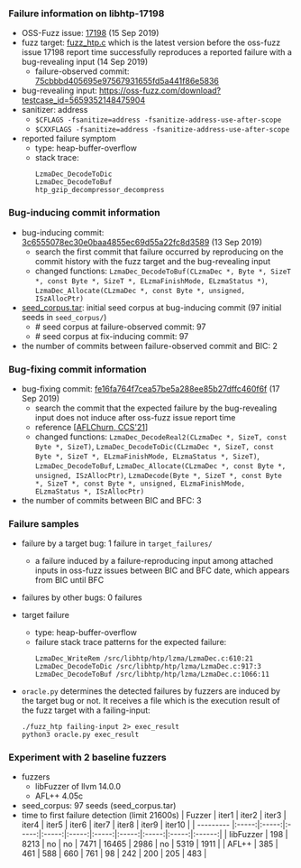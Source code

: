 ### Failure information on libhtp-17198
- OSS-Fuzz issue: [17198](https://bugs.chromium.org/p/oss-fuzz/issues/detail?id=17198) (15 Sep 2019) 
- fuzz target: [fuzz_htp.c](https://github.com/OISF/libhtp/blob/75cbbbd405695e97567931655fd5a441f86e5836/test/fuzz/fuzz_htp.c) which is the latest version before the oss-fuzz issue 17198 report time successfully reproduces a reported failure with a bug-revealing input (14 Sep 2019)
    - failure-observed commit: [75cbbbd405695e97567931655fd5a441f86e5836](https://github.com/OISF/libhtp/commit/75cbbbd405695e97567931655fd5a441f86e5836) 
- bug-revealing input: https://oss-fuzz.com/download?testcase_id=5659352148475904
- sanitizer: address
    - `$CFLAGS -fsanitize=address -fsanitize-address-use-after-scope`
    - `$CXXFLAGS -fsanitize=address -fsanitize-address-use-after-scope`
- reported failure symptom 
    - type: heap-buffer-overflow  
    - stack trace:  
		```
		LzmaDec_DecodeToDic   
		LzmaDec_DecodeToBuf  
		htp_gzip_decompressor_decompress
		```

### Bug-inducing commit information
- bug-inducing commit: [3c6555078ec30e0baa4855ec69d55a22fc8d3589](https://github.com/OISF/libhtp/commit/3c6555078ec30e0baa4855ec69d55a22fc8d3589) (13 Sep 2019)
    - search the first commit that failure occurred by reproducing on the commit history with the fuzz target and the bug-revealing input
	- changed functions: `LzmaDec_DecodeToBuf(CLzmaDec *, Byte *, SizeT *, const Byte *, SizeT *, ELzmaFinishMode, ELzmaStatus *)`, `LzmaDec_Allocate(CLzmaDec *, const Byte *, unsigned, ISzAllocPtr)`
- [seed_corpus.tar](https://drive.google.com/file/d/1Mc36cDr5PvIUfSf9oN6SqwlqZYTPicbM/view?usp=share_link): initial seed corpus at bug-inducing commit (97 initial seeds in `seed_corpus/`)
	- \# seed corpus at failure-observed commit: 97
	- \# seed corpus at fix-inducing commit: 97
- the number of commits between failure-observed commit and BIC: 2

### Bug-fixing commit information
- bug-fixing commit: [fe16fa764f7cea57be5a288ee85b27dffc460f6f](https://github.com/OISF/libhtp/commit/fe16fa764f7cea57be5a288ee85b27dffc460f6f) (17 Sep 2019)
    - search the commit that the expected failure by the bug-revealing input does not induce after oss-fuzz issue report time
	- reference \[[AFLChurn, CCS'21](https://dl.acm.org/doi/abs/10.1145/3460120.3484596)\]
	- changed functions: `LzmaDec_DecodeReal2(CLzmaDec *, SizeT, const Byte *, SizeT)`, `LzmaDec_DecodeToDic(CLzmaDec *, SizeT, const Byte *, SizeT *, ELzmaFinishMode, ELzmaStatus *, SizeT)`, `LzmaDec_DecodeToBuf`, `LzmaDec_Allocate(CLzmaDec *, const Byte *, unsigned, ISzAllocPtr)`, `LzmaDecode(Byte *, SizeT *, const Byte *, SizeT *, const Byte *, unsigned, ELzmaFinishMode, ELzmaStatus *, ISzAllocPtr)`
- the number of commits between BIC and BFC: 3 

### Failure samples
- failure by a target bug: 1 failure in `target_failures/`
    - a failure induced by a failure-reproducing input among attached inputs in oss-fuzz issues between BIC and BFC date, which appears from BIC until BFC
- failures by other bugs: 0 failures 

- target failure 
    - type: heap-buffer-overflow  
    - failure stack trace patterns for the expected failure:  
		```
		LzmaDec_WriteRem /src/libhtp/htp/lzma/LzmaDec.c:610:21  
		LzmaDec_DecodeToDic /src/libhtp/htp/lzma/LzmaDec.c:917:3  
		LzmaDec_DecodeToBuf /src/libhtp/htp/lzma/LzmaDec.c:1066:11
		```

- `oracle.py` determines the detected failures by fuzzers are induced by the target bug or not. It receives a file which is the execution result of the fuzz target with a failing-input:  
	```
	./fuzz_htp failing-input 2> exec_result
	python3 oracle.py exec_result
	```

### Experiment with 2 baseline fuzzers 
- fuzzers
    - libFuzzer of llvm 14.0.0
    - AFL++ 4.05c
- seed_corpus: 97 seeds (seed_corpus.tar)
- time to first failure detection (limit 21600s)
    |   Fuzzer  | iter1 | iter2 | iter3 | iter4 | iter5 | iter6 | iter7 | iter8 | iter9 | iter10 |
    | --------- |:-----:|:-----:|:-----:|:-----:|:-----:|:-----:|:-----:|:-----:|:-----:|:------:|
    | libFuzzer |  198  |  8213 |   no  |   no  |  7471 | 16465 |  2986 |   no  |  5319 |  1911  |
    |   AFL++   |  385  |   461 |   588 |   660 |   761 |    98 |   242 |   200 |   205 |   483  |

